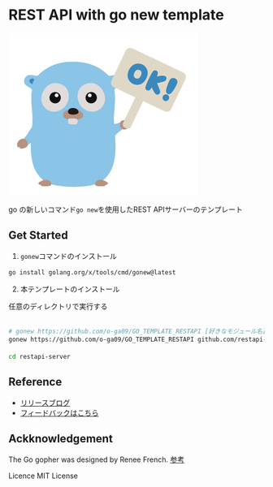 # REST API with go new template

<img src="./doc/ok.png">

go の新しいコマンド```go new```を使用したREST APIサーバーのテンプレート

## Get Started

1. ```gonew```コマンドのインストール

```bash
go install golang.org/x/tools/cmd/gonew@latest
```

2. 本テンプレートのインストール

任意のディレクトリで実行する

```bash

# gonew https://github.com/o-ga09/GO_TEMPLATE_RESTAPI [好きなモジュール名]
gonew https://github.com/o-ga09/GO_TEMPLATE_RESTAPI github.com/restapi-server

cd restapi-server
```

## Reference

- [リリースブログ](https://go.dev/blog/gonew)
- [フィードバックはこちら](https://github.com/golang/go/discussions/61669)

## Ackknowledgement

The Go gopher was designed by Renee French. [参考](http://reneefrench.blogspot.com/)

Licence MIT License
